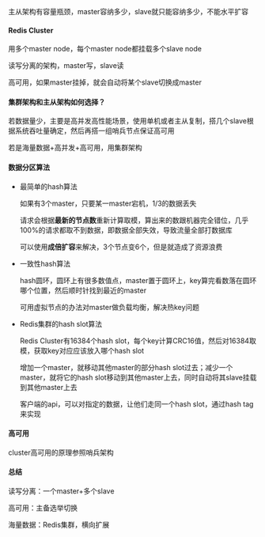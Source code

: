 主从架构有容量瓶颈，master容纳多少，slave就只能容纳多少，不能水平扩容   

#### Redis Cluster

用多个master node，每个master node都挂载多个slave node

读写分离的架构，master写，slave读

高可用，如果master挂掉，就会自动将某个slave切换成master

 	

#### 集群架构和主从架构如何选择？

若数据量少，主要是高并发高性能场景，使用单机或者主从复制，搭几个slave根据系统吞吐量确定，然后再搭一组哨兵节点保证高可用

若是海量数据+高并发+高可用，用集群架构



#### 数据分区算法

- 最简单的hash算法

  如果有3个master，只要某一master宕机，1/3的数据丢失

  请求会根据**最新的节点数**重新计算取模，算出来的数跟机器完全错位，几乎100%的请求都取不到数据，即数据全部失效，导致流量全部打数据库

  可以使用**成倍扩容**来解决，3个节点变6个，但是就造成了资源浪费

- 一致性hash算法

  hash圆环，圆环上有很多数值点，master置于圆环上，key算完看数落在圆环哪个位置，然后顺时针找到最近的master

  可用虚拟节点的办法对master做负载均衡，解决热key问题

- Redis集群的hash slot算法

  Redis Cluster有16384个hash slot，每个key计算CRC16值，然后对16384取模，获取key对应应该放入哪个hash slot

  增加一个master，就移动其他master的部分hash slot过去；减少一个master，就将它的hash slot移动到其他master上去，同时自动将其slave挂载到其他master上去

  客户端的api，可以对指定的数据，让他们走同一个hash slot，通过hash tag来实现



#### 高可用

cluster高可用的原理参照哨兵架构



#### 总结

读写分离：一个master+多个slave

高可用：主备选举切换

海量数据：Redis集群，横向扩展

